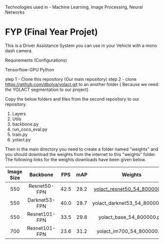Technologies used in - Machine Learning, Image Processing, Neural Networks

# FYP (Final Year Projet)

This is a Driver Assistance System you can use in your Vehicle with a mono dash camera. 


Requirements (Configurations)

Tensorflow-GPU
Python 



step 1 - Clone this repository (Our main repository)
step 2 - clone https://github.com/dbolya/yolact.git to an another folder ( Because we need the YOLACT segmentation to our project)

Copy the below folders and files from the second repository to our repository.
1. Layers
2. Utils
3. backbone.py
4. run_coco_eval.py
5. train.py
6. yolact.py


Then in the main directory you need to create a folder named "weights" and you should download the weights from the internet to this "weights" folder. 
The following links for the weights downloads have been given below.

|Image Size| Backbone| FPS| mAP| Weights|
|:------------------------:|:------------------------:|:------------------------:|:------------------------:|:------------------------:|
|550|Resnet50-FPN|42.5|28.2|[yolact_resnet50_54_800000.pth](https://drive.google.com/file/d/1yp7ZbbDwvMiFJEq4ptVKTYTI2VeRDXl0/view)| 	
|550|Darknet53-FPN|40.0|28.7|yolact_darknet53_54_800000.pth| 	
|550|Resnet101-FPN|33.5|29.8|yolact_base_54_800000.pth| 	
|700|Resnet101-FPN|23.6|31.2|yolact_im700_54_800000.pth| 


